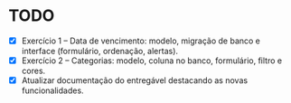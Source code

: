 # TODO

- [x] Exercício 1 – Data de vencimento: modelo, migração de banco e interface (formulário, ordenação, alertas).
- [x] Exercício 2 – Categorias: modelo, coluna no banco, formulário, filtro e cores.
- [x] Atualizar documentação do entregável destacando as novas funcionalidades.
